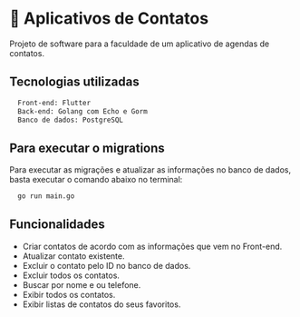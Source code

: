 
# 📲 Aplicativos de Contatos

Projeto de software para a faculdade de um aplicativo de agendas de contatos.


## Tecnologias utilizadas

```bash
  Front-end: Flutter
  Back-end: Golang com Echo e Gorm
  Banco de dados: PostgreSQL
```

## Para executar o migrations

Para executar as migrações e atualizar as informações no banco de dados, basta executar o comando abaixo no terminal:

```bash
  go run main.go
```

## Funcionalidades

- Criar contatos de acordo com as informações que vem no Front-end.
- Atualizar contato existente.
- Excluir o contato pelo ID no banco de dados.
- Excluir todos os contatos.
- Buscar por nome e ou telefone.
- Exibir todos os contatos.
- Exibir listas de contatos do seus favoritos.
